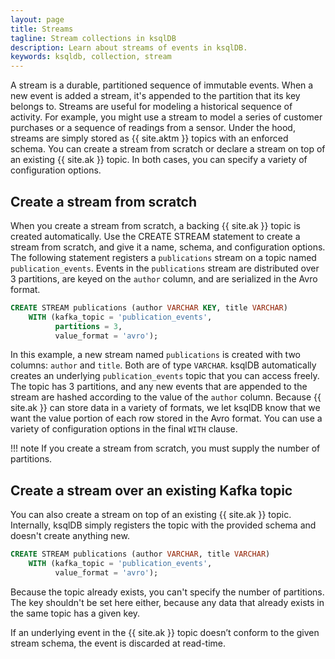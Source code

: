 ```yaml
---
layout: page
title: Streams
tagline: Stream collections in ksqlDB
description: Learn about streams of events in ksqlDB.
keywords: ksqldb, collection, stream
---
```


A stream is a durable, partitioned sequence of immutable events. When a new
event is added a stream, it's appended to the partition that its key belongs
to. Streams are useful for modeling a historical sequence of activity. For
example, you might use a stream to model a series of customer purchases or a
sequence of readings from a sensor. Under the hood, streams are simply stored
as {{ site.aktm }} topics with an enforced schema. You can create a stream from
scratch or declare a stream on top of an existing {{ site.ak }} topic. In both
cases, you can specify a variety of configuration options.

Create a stream from scratch
------------------------------

When you create a stream from scratch, a backing {{ site.ak }} topic is created
automatically. Use the CREATE STREAM statement to create a stream from scratch,
and give it a name, schema, and configuration options. The following statement
registers a `publications` stream on a topic named `publication_events`. Events
in the `publications` stream are distributed over 3 partitions, are keyed on
the `author` column, and are serialized in the Avro format.

```sql
CREATE STREAM publications (author VARCHAR KEY, title VARCHAR)
    WITH (kafka_topic = 'publication_events',
          partitions = 3,
          value_format = 'avro');
```

In this example, a new stream named `publications` is created with two columns:
`author` and `title`. Both are of type `VARCHAR`. ksqlDB automatically creates
an underlying `publication_events` topic that you can access freely. The topic
has 3 partitions, and any new events that are appended to the stream are hashed
according to the value of the `author` column. Because {{ site.ak }} can store
data in a variety of formats, we let ksqlDB know that we want the value portion
of each row stored in the Avro format. You can use a variety of configuration
options in the final `WITH` clause.

!!! note
    If you create a stream from scratch, you must supply the number of
    partitions.

Create a stream over an existing Kafka topic
--------------------------------------------

You can also create a stream on top of an existing {{ site.ak }} topic.
Internally, ksqlDB simply registers the topic with the provided schema
and doesn't create anything new. 

```sql
CREATE STREAM publications (author VARCHAR, title VARCHAR)
    WITH (kafka_topic = 'publication_events',
          value_format = 'avro');
```

Because the topic already exists, you can't specify the number of partitions.
The key shouldn't be set here either, because any data that already exists in
the same topic has a given key.

If an underlying event in the {{ site.ak }} topic doesn’t conform to the given
stream schema, the event is discarded at read-time.